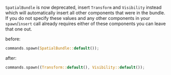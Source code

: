 `SpatialBundle` is now deprecated, insert `Transform` and `Visibility` instead which will automatically insert all other components that were in the bundle. If you do not specify these values and any other components in your `spawn`/`insert` call already requires either of these components you can leave that one out.

before:

```rust
commands.spawn(SpatialBundle::default());
```

after:

```rust
commands.spawn((Transform::default(), Visibility::default());
```
